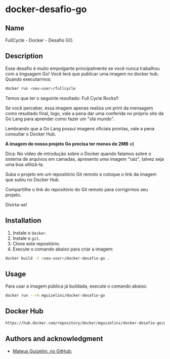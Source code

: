 # docker-desafio-go



## Name
FullCycle - Docker - Desafio GO.

## Description
Esse desafio é muito empolgante principalmente se você nunca trabalhou com a linguagem Go!
Você terá que publicar uma imagem no docker hub. Quando executarmos:
```bash
docker run <seu-user>/fullcycle
```
Temos que ter o seguinte resultado: Full Cycle Rocks!!

Se você perceber, essa imagem apenas realiza um print da mensagem como resultado final, logo, vale a pena dar uma conferida no próprio site da Go Lang para aprender como fazer um "olá mundo".

Lembrando que a Go Lang possui imagens oficiais prontas, vale a pena consultar o Docker Hub.

**A imagem de nosso projeto Go precisa ter menos de 2MB =)**

Dica: No vídeo de introdução sobre o Docker quando falamos sobre o sistema de arquivos em camadas, apresento uma imagem "raiz", talvez seja uma boa utilizá-la.

Suba o projeto em um repositório Git remoto e coloque o link da imagem que subiu no Docker Hub.

Compartilhe o link do repositório do Git remoto para corrigirmos seu projeto.

Divirta-se!

## Installation
1. Instale o `docker`.
2. Instale o `git`.
3. Clone este repositório.
4. Execute o comando abaixo para criar a imagem:
```bash
docker build -t <seu-user>/docker-desafio-go .
```

## Usage
Para usar a imagem pública já buildada, execute o comando abaixo:
```bash
docker run --rm mguizelini/docker-desafio-go
```

## Docker Hub
```bash
https://hub.docker.com/repository/docker/mguizelini/docker-desafio-go/general
```

## Authors and acknowledgment
- [Mateus Guizelini. no GitHub](https://github.com/mateus-prog);
